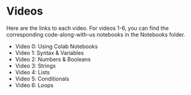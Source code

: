 # Videos

Here are the links to each video. For videos 1-6, you can find the corresponding code-along-with-us notebooks in the Notebooks folder.

* Video 0: Using Colab Notebooks
* Video 1: Syntax & Variables
* Video 2: Numbers & Booleans
* Video 3: Strings
* Video 4: Lists
* Video 5: Conditionals
* Video 6: Loops
